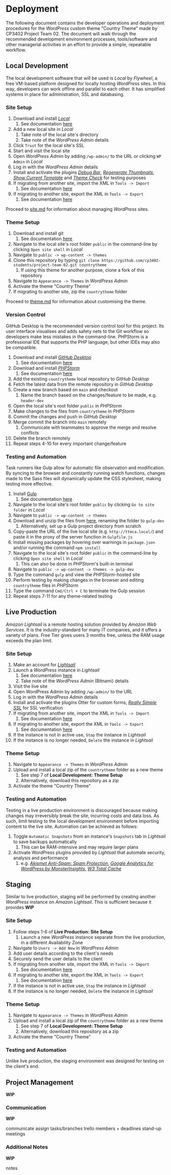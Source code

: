 # Deployment

The following document contains the developer operations and deployment procedures for the _WordPress_ custom theme "Country Theme" made by CP3402 Project Team 02. The document will walk through the recommended development environment processes, tools/software and other managerial activities in an effort to provide a simple, repeatable workflow.

## Local Development

The local development software that will be used is _Local_ by _Flywheel_, a free VM-based platform designed for locally hosting _WordPress_ sites. In this way, developers can work offline and parallel to each other. It has simplified systems in place for administration, SSL and databasing. 

### Site Setup

1. Download and install [_Local_](https://localwp.com/)
   1. See documentation [here](https://wpengine.com/resources/local-wordpress-development-environment-how-to/)
2. Add a new local site in _Local_
   1. Take note of the local site's directory
   2. Take note of the _WordPress Admin_ details
3. Click `Trust` for the local site's SSL
4. Start and visit the local site
5. Open _WordPress Admin_ by adding `/wp-admin/` to the URL or clicking `WP Admin` in _Local_
6. Log in with the _WordPress Admin_ details
7. Install and activate the plugins [_Debug Bar_](https://wordpress.org/plugins/debug-bar/), [_Regenerate Thumbnails_](https://en-au.wordpress.org/plugins/regenerate-thumbnails/), [_Show Current Template_](https://wordpress.org/plugins/show-current-template/) and [_Theme Check_](https://wordpress.org/plugins/theme-check/) for testing purposes
8. If migrating from another site, import the XML in `Tools -> Import`
   1. See documentation [here](https://wpengine.com/support/sync-new-post-and-pages/)
9. If migrating to another site, export the XML in `Tools -> Export`
   1. See documentation [here](https://wpengine.com/support/sync-new-post-and-pages/)

Proceed to [site.md]() for information about managing _WordPress_ sites.

### Theme Setup

1. Download and install git
   1. See documentation [here](https://git-scm.com/book/en/v2/Getting-Started-Installing-Git)
2. Navigate to the local site's root folder `public` in the command-line by clicking `Open site shell` in _Local_
3. Navigate to `public -> wp-content -> themes`
4. Clone this repository by typing `git clone https://github.com/cp3402-students/project-team-02.git countrytheme`
   1. If using this theme for another purpose, clone a fork of this repository
5. Navigate to `Appearance -> Themes` in _WordPress Admin_
6. Activate the theme "Country Theme"
7. If migrating to another site, zip the `countrytheme` folder

Proceed to [theme.md]() for information about customising the theme.

### Version Control

GitHub Desktop is the recommended version control tool for this project. Its user interface visualises and adds safety nets to the Git workflow so developers make less mistakes in the command-line. PHPStorm is a professional IDE that supports the PHP language, but other IDEs may also be compatible.

1. Download and install [_GitHub Desktop_](https://desktop.github.com/)
   1. See documentation [here](https://docs.github.com/en/desktop)
2. Download and install [_PHPStorm_](https://www.jetbrains.com/phpstorm/download/)
   1. See documentation [here](https://www.jetbrains.com/phpstorm/documentation/)
3. Add the existing `countrytheme` local repository to _GitHub Desktop_
4. Fetch the latest data from the remote repository in _GitHub Desktop_
5. Create a new branch based on `main` and checkout
   1. Name the branch based on the changes/feature to be made, e.g. `header-dev`
6. Open the local site's root folder `public` in _PHPStorm_
7. Make changes to the files from `countrytheme` in _PHPStorm_
8. Commit the changes and push in _GitHub Desktop_
9. Merge commit the branch into `main` remotely
   1. Communicate with teammates to approve the merge and resolve conflicts
10. Delete the branch remotely
11. Repeat steps 4-10 for every important change/feature

### Testing and Automation

Task runners like Gulp allow for automatic file observation and modification. By syncing to the browser and constantly running watch functions, changes made to the Sass files will dynamically update the CSS stylesheet, making testing more effective.

1. Install [Gulp](https://gulpjs.com/)
   1. See documentation [here](https://gulpjs.com/docs/en/getting-started/quick-start)
2. Navigate to the local site's root folder `public` by clicking `Go to site folder` in _Local_
3. Navigate to `public -> wp-content -> themes`
4. Download and unzip the files from [here](https://github.com/AylaGunawan/Gulp-Setup), renaming the folder to `gulp-dev`
   1. Alternatively, set up a Gulp project directory from scratch
5. Copy-paste the URL of the live local site (e.g. `http://ttmca.local/`) and paste it in the proxy of the server function in `Gulpfile.js`
6. Install missing packages by hovering over warnings in `package.json` and/or running the command `npm install`
7. Navigate to the local site's root folder `public` in the command-line by clicking `Open site shell` in _Local_
   1. This can also be done in _PHPStorm_'s built-in terminal
8. Navigate to `public -> wp-content -> themes -> gulp-dev`
9. Type the command `gulp` and view the _PHPStorm_-hosted site
10. Perform testing by making changes in the browser and editing `countrytheme` files in _PHPStorm_
11. Type the command `Cmd/Ctrl + C` to terminate the Gulp session
12. Repeat steps 7-11 for any theme-related testing

## Live Production

_Amazon Lightsail_ is a remote hosting solution provided by _Amazon Web Services_. It is the industry-standard for many IT companies, and it offers a variety of plans. Free Tier gives users 3 months free, unless the RAM usage exceeds the plan limit.

### Site Setup

1. Make an account for [_Lightsail_](https://aws.amazon.com/free/compute/lightsail/https://aws.amazon.com/free/compute/lightsail/)
2. Launch a _WordPress_ instance in _Lightsail_
   1. See documentation [here](https://aws.amazon.com/getting-started/hands-on/launch-a-wordpress-website/)
   2. Take note of the _WordPress Admin_ (Bitnami) details
3. Visit the live site
4. Open WordPress Admin by adding `/wp-admin/` to the URL
5. Log in with the _WordPress Admin_ details
6. Install and activate the plugins Otter for custom forms, [_Really Simple SSL_](https://en-au.wordpress.org/plugins/really-simple-ssl/) for SSL verification
7. If migrating from another site, import the XML in `Tools -> Import`
   1. See documentation [here](https://wpengine.com/support/sync-new-post-and-pages/)
8. If migrating to another site, export the XML in `Tools -> Export`
   1. See documentation [here](https://wpengine.com/support/sync-new-post-and-pages/)
9. If the instance is not in active use, `Stop` the instance in _Lightsail_
10. If the instance is no longer needed, `Delete` the instance in _Lightsail_

### Theme Setup

1. Navigate to `Appearance -> Themes` in _WordPress Admin_
2. Upload and install a local zip of the `countrytheme` folder as a new theme
   1. See step 7 of **Local Development: Theme Setup**
   2. Alternatively, download this repository as a zip
3. Activate the theme "Country Theme"

### Testing and Automation

Testing in a live production environment is discouraged because making changes may irreversibly break the site, incurring costs and data loss. As such, limit testing to the local development environment before importing content to the live site. Automation can be achieved as follows:

1. Toggle `Automatic Snapshots` from an instance's `Snapshots` tab in _Lightsail_ to save backups automatically
   1. This can be RAM-intensive and may require larger plans
2. Activate WordPress plugins provided by _Lightsail_ that automate security, analysis and performance
   1. e.g. [_Akismet Anti-Spam: Spam Protection_](https://wordpress.org/plugins/akismet/), [_Google Analytics for WordPress by MonsterInsights_](https://wordpress.org/plugins/google-analytics-for-wordpress/), [_W3 Total Cache_](https://wordpress.org/plugins/w3-total-cache/)

## Staging

Similar to live production, staging will be performed by creating another _WordPress_ instance on _Amazon Lightsail_. This is sufficient because it provides **WIP**

### Site Setup

1. Follow steps 1-6 of **Live Production: Site Setup**
   1. Launch a new _WordPress_ instance separate from the live production, in a different Availability Zone
2. Navigate to `Users -> Add New` in _WordPress Admin_
3. Add user details according to the client's needs
4. Securely send the user details to the client
5. If migrating from another site, import the XML in `Tools -> Import`
   1. See documentation [here](https://wpengine.com/support/sync-new-post-and-pages/)
6. If migrating to another site, export the XML in `Tools -> Export`
   1. See documentation [here](https://wpengine.com/support/sync-new-post-and-pages/)
7. If the instance is not in active use, `Stop` the instance in _Lightsail_
8. If the instance is no longer needed, `Delete` the instance in _Lightsail_

### Theme Setup

1. Navigate to `Appearance -> Themes` in _WordPress Admin_
2. Upload and install a local zip of the `countrytheme` folder as a new theme
   1. See step 7 of **Local Development: Theme Setup**
   2. Alternatively, download this repository as a zip
3. Activate the theme "Country Theme"

### Testing and Automation

Unlike live production, the staging environment was designed for testing on the client's end. 

## Project Management

**WIP**

### Communication

**WIP**

communicate
assign tasks/branches
trello members + deadlines
stand-up meetings

### Additional Notes

**WIP**

notes
